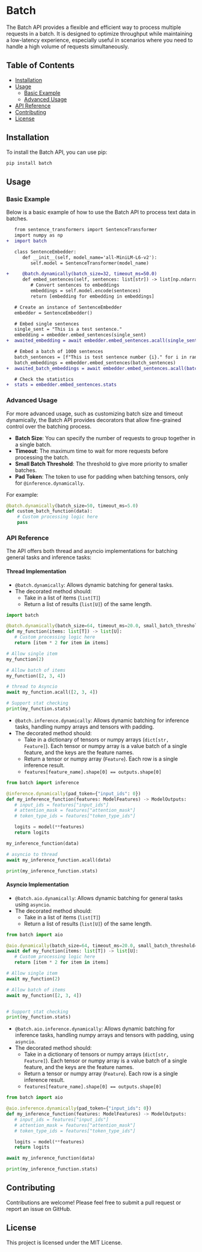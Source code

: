 
# Batch

The Batch API provides a flexible and efficient way to process multiple requests in a batch. It is designed to optimize throughput while maintaining a low-latency experience, especially useful in scenarios where you need to handle a high volume of requests simultaneously.

## Table of Contents

- [Installation](#installation)
- [Usage](#usage)
  - [Basic Example](#basic-example)
  - [Advanced Usage](#advanced-usage)
- [API Reference](#api-reference)
- [Contributing](#contributing)
- [License](#license)

## Installation

To install the Batch API, you can use pip:

```bash
pip install batch
```

## Usage

### Basic Example

Below is a basic example of how to use the Batch API to process text data in batches.

```diff
   from sentence_transformers import SentenceTransformer
   import numpy as np
+  import batch

   class SentenceEmbedder:
      def __init__(self, model_name='all-MiniLM-L6-v2'):
         self.model = SentenceTransformer(model_name)

+     @batch.dynamically(batch_size=32, timeout_ms=50.0)
      def embed_sentences(self, sentences: list[str]) -> list[np.ndarray]:
         # Convert sentences to embeddings
         embeddings = self.model.encode(sentences)
         return [embedding for embedding in embeddings]

   # Create an instance of SentenceEmbedder
   embedder = SentenceEmbedder()

   # Embed single sentences
   single_sent = "This is a test sentence."
   embedding = embedder.embed_sentences(single_sent)
+  awaited_embedding = await embedder.embed_sentences.acall(single_sent)

   # Embed a batch of 1000 sentences
   batch_sentences = [f"This is test sentence number {i}." for i in range(1000)]
   batch_embeddings = embedder.embed_sentences(batch_sentences)
+  awaited_batch_embeddings = await embedder.embed_sentences.acall(batch_sentences)

   # Check the statistics
+  stats = embedder.embed_sentences.stats
```

### Advanced Usage

For more advanced usage, such as customizing batch size and timeout dynamically, the Batch API provides decorators that allow fine-grained control over the batching process.

- **Batch Size**: You can specify the number of requests to group together in a single batch.
- **Timeout**: The maximum time to wait for more requests before processing the batch.
- **Small Batch Threshold**: The threshold to give more priority to smaller batches.
- **Pad Token**: The token to use for padding when batching tensors, only for `@inference.dynamically`.

For example:

```python
@batch.dynamically(batch_size=50, timeout_ms=5.0)
def custom_batch_function(data):
    # Custom processing logic here
    pass
```

### API Reference

The API offers both thread and asyncio implementations for batching general tasks and inference tasks:

#### Thread Implementation

- `@batch.dynamically`: Allows dynamic batching for general tasks.
- The decorated method should:
  - Take in a list of items (`list[T]`)
  - Return a list of results (`list[U]`) of the same length.


```python
import batch

@batch.dynamically(batch_size=64, timeout_ms=20.0, small_batch_threshold=10)
def my_function(items: list[T]) -> list[U]:
   # Custom processing logic here
   return [item * 2 for item in items]

# Allow single item
my_function(2)

# Allow batch of items
my_function([2, 3, 4])

# thread to Asyncio
await my_function.acall([2, 3, 4])

# Support stat checking
print(my_function.stats)
```

- `@batch.inference.dynamically`: Allows dynamic batching for inference tasks, handling numpy arrays and tensors with padding.
- The decorated method should:
  - Take in a dictionary of tensors or numpy arrays (`dict[str, Feature]`). Each tensor or numpy array is a value batch of a single feature, and the keys are the feature names.
  - Return a tensor or numpy array (`Feature`). Each row is a single inference result.
  - `features[feature_name].shape[0] == outputs.shape[0]`

```python
from batch import inference

@inference.dynamically(pad_token={"input_ids": 0})
def my_inference_function(features: ModelFeatures) -> ModelOutputs:
   # input_ids = features["input_ids"]
   # attention_mask = features["attention_mask"]
   # token_type_ids = features["token_type_ids"]

   logits = model(**features)
   return logits

my_inference_function(data)

# asyncio to thread
await my_inference_function.acall(data)

print(my_inference_function.stats)
```

#### Asyncio Implementation

- `@batch.aio.dynamically`: Allows dynamic batching for general tasks using `asyncio`.
- The decorated method should:
  - Take in a list of items (`list[T]`)
  - Return a list of results (`list[U]`) of the same length.


```python
from batch import aio

@aio.dynamically(batch_size=64, timeout_ms=20.0, small_batch_threshold=10)
await def my_function(items: list[T]) -> list[U]:
   # Custom processing logic here
   return [item * 2 for item in items]

# Allow single item
await my_function(2)

# Allow batch of items
await my_function([2, 3, 4])


# Support stat checking
print(my_function.stats)
```

- `@batch.aio.inference.dynamically`: Allows dynamic batching for inference tasks, handling numpy arrays and tensors with padding, using `asyncio`.
- The decorated method should:
  - Take in a dictionary of tensors or numpy arrays (`dict[str, Feature]`). Each tensor or numpy array is a value batch of a single feature, and the keys are the feature names.
  - Return a tensor or numpy array (`Feature`). Each row is a single inference result.
  - `features[feature_name].shape[0] == outputs.shape[0]`

```python
from batch import aio

@aio.inference.dynamically(pad_token={"input_ids": 0})
def my_inference_function(features: ModelFeatures) -> ModelOutputs:
   # input_ids = features["input_ids"]
   # attention_mask = features["attention_mask"]
   # token_type_ids = features["token_type_ids"]

   logits = model(**features)
   return logits

await my_inference_function(data)

print(my_inference_function.stats)
```

## Contributing

Contributions are welcome! Please feel free to submit a pull request or report an issue on GitHub.

## License

This project is licensed under the MIT License.
